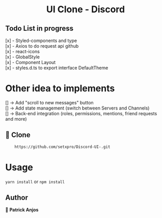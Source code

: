 <h1 align="center">
    UI Clone - Discord
</h1>

## Todo List in progress

[x] - Styled-components and type <br>
[x] - Axios to do request api github <br>
[x] - react-icons<br>
[x] - GlobalStyle <br>
[x] - Component Layout <br>
[x] - styles.d.ts to export interface DefaultTheme<br>

# Other idea to implements

[] -> Add "scroll to new messages" button<br>
[] -> Add state management (switch between Servers and Channels)<br>
[] -> Back-end integration (roles, permissions, mentions, friend requests and more)<br>



## 💾 Clone

```sh
    https://github.com/setxpro/Discord-UI-.git
```

# Usage

`yarn install` or `npm install`

## Author

👤 **Patrick Anjos**